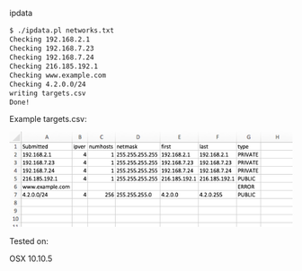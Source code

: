 ipdata

```
$ ./ipdata.pl networks.txt 
Checking 192.168.2.1
Checking 192.168.7.23
Checking 192.168.7.24
Checking 216.185.192.1
Checking www.example.com
Checking 4.2.0.0/24
writing targets.csv
Done!
```

Example targets.csv:

![Alt text](/images/target-output.png?raw=true "Example output")

Tested on:

OSX 10.10.5
